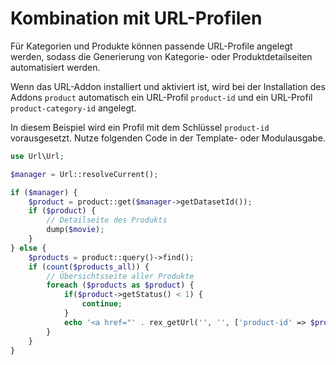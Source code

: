 # Kombination mit URL-Profilen

Für Kategorien und Produkte können passende URL-Profile angelegt werden, sodass die Generierung von Kategorie- oder Produktdetailseiten automatisiert werden.

Wenn das URL-Addon installiert und aktiviert ist, wird bei der Installation des Addons `product` automatisch ein URL-Profil `product-id` und ein URL-Profil `product-category-id` angelegt.

In diesem Beispiel wird ein Profil mit dem Schlüssel `product-id` vorausgesetzt. Nutze folgenden Code in der Template- oder Modulausgabe.

```php
use Url\Url;

$manager = Url::resolveCurrent();

if ($manager) {
    $product = product::get($manager->getDatasetId());
    if ($product) {
        // Detailseite des Produkts
        dump($movie);
    }
} else {
    $products = product::query()->find();
    if (count($products_all)) {
        // Übersichtsseite aller Produkte
        foreach ($products as $product) {
            if($product->getStatus() < 1) {
                continue;
            }
            echo '<a href="' . rex_getUrl('', '', ['product-id' => $product->getId()]) . '">' . $product->getName() . '</a>';
        }
    }
}
